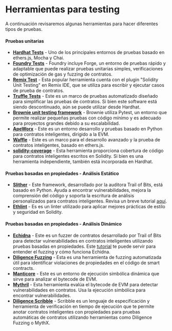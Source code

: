 # Herramientas para testing

A continuación revisaremos algunas herramientas para hacer diferentes tipos de pruebas.

#### Pruebas unitarias

* [**Hardhat Tests**](https://hardhat.org/hardhat-runner/docs/guides/test-contracts) - Uno de los principales entornos de pruebas basado en ethers.js, Mocha y Chai.
* [**Foundry Tests**](https://book.getfoundry.sh/forge/tests) - Foundry incluye Forge, un entorno de pruebas rápido y adaptable que puede realizar pruebas unitarias simples, verificaciones de optimización de gas y fuzzing de contratos.
* [**Remix Test**](https://remix-ide.readthedocs.io/en/latest/unittesting.html#test-directory) - Esta popular herramienta cuenta con el plugin "Solidity Unit Testing" en Remix IDE, que se utiliza para escribir y ejecutar casos de prueba de contratos.
* [**Truffle Tests**](https://hardhat.org/hardhat-runner/docs/other-guides/truffle-testing) - Este es un marco de pruebas automatizado diseñado para simplificar las pruebas de contratos. Si bien este software está siendo descontinuado, aún se puede utilizar desde Hardhat.
* [**Brownie unit testing framework**](https://eth-brownie.readthedocs.io/en/v1.0.0\_a/tests.html) - Brownie utiliza Pytest, un entorno que permite realizar pequeñas pruebas con código mínimo y es adecuado para proyectos grandes debido a su escalabilidad.
* [**ApeWorx**](https://docs.apeworx.io/ape/stable/userguides/testing.html) - Este es un entorno desarrollo y pruebas basado en Python para contratos inteligentes, dirigido a la EVM.
* [**Waffle**](https://ethereum-waffle.readthedocs.io/en/latest/) - Este es un marco para el desarrollo avanzado y la prueba de contratos inteligentes, basado en ethers.js.
* [**solidity-coverage**](https://github.com/sc-forks/solidity-coverage) - Esta herramienta proporciona cobertura de código para contratos inteligentes escritos en Solidity. Si bien es una herramienta independiente, también está incorporada en Hardhat.

#### Pruebas basadas en propiedades - Análisis Estático

* [**Slither**](https://github.com/crytic/slither) - Este framework, desarrollado por la auditora Trail of Bits, está basado en Python. Ayuda a encontrar vulnerabilidades, mejora la comprensión del código y soporta la escritura de análisis personalizados para contratos inteligentes. Revisa un breve tutorial [aquí](https://youtu.be/YNZ-3l4S4M0?si=qCcmuwjvUPxkd2NZ).
* [**Ethlint**](https://ethlint.readthedocs.io/en/latest/) - Es es un linter utilizado para aplicar mejores prácticas de estilo y seguridad en Solidity.

#### Pruebas basadas en propiedades - Análisis Dinámico

* [**Echidna**](https://github.com/crytic/echidna/) - Este es un fuzzer de contratos desarrollado por Trail of Bits para detectar vulnerabilidades en contratos inteligentes utilizando pruebas basadas en propiedades. Este [tutorial](https://youtu.be/QofNQxW\_K08?si=hWEiQ4YPVBnhagWF) te puede servir para entender el fuzzing y cómo funciona Echidna.
* [**Diligence Fuzzing**](https://consensys.net/diligence/fuzzing/) - Esta es una herramienta de fuzzing automatizada útil para identificar violaciones de propiedades en el código de smart contracts.
* [**Manticore**](https://manticore.readthedocs.io/en/latest/index.html) - Este es un entorno de ejecución simbólica dinámica que sirve para analizar el bytecode de EVM.
* [**Mythril**](https://github.com/ConsenSys/mythril-classic) - Esta herramienta evalúa el bytecode de EVM para detectar vulnerabilidades en contratos. Usa la ejecución simbólica para encontrar vulnerabilidades.
* [**Diligence Scribble**](https://consensys.net/diligence/scribble/) - Scribble es un lenguaje de especificación y herramienta de verificación en tiempo de ejecución que te permite anotar contratos inteligentes con propiedades para pruebas automáticas de contratos utilizando herramientas como Diligence Fuzzing o MythX.
